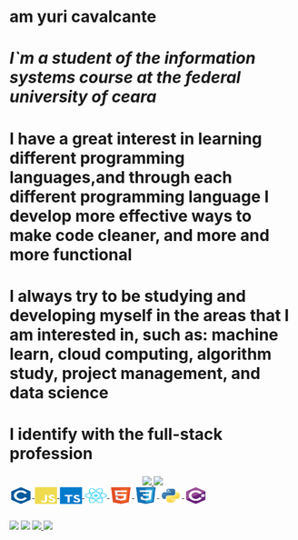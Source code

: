 # __am yuri cavalcante__ <h1>
# _I`m a student of the information systems course at the federal university of ceara_<h2>

# I have a great interest in learning different programming languages,and through each different programming language I develop more effective ways to make code cleaner, and more and more functional 

# I always try to be studying and developing myself in the areas that I am interested in, such as: machine learn, cloud computing, algorithm study, project management, and data science 
# I identify with the full-stack profession <h3>  

  <div align="center">
  <a href="(https://github.com/programadornato)">
  <img height="180em" src="https://github-readme-stats.vercel.app/api?username=programadornato&show_icons=true&theme=dracula&include_all_commits=true&count_private=true"/>
  <img height="180em" src="https://github-readme-stats.vercel.app/api/top-langs/?username=programadornato&layout=compact&langs_count=7&theme=dracula"/>
</div>
  <img align="center" alt="yuri-c" height="30" width="40" src="https://raw.githubusercontent.com/devicons/devicon/master/icons/c/c-plain.svg">
  <img align="center" alt="yuri-Js" height="30" width="40" src="https://raw.githubusercontent.com/devicons/devicon/master/icons/javascript/javascript-plain.svg">
  <img align="center" alt="yuri-Ts" height="30" width="40" src="https://raw.githubusercontent.com/devicons/devicon/master/icons/typescript/typescript-plain.svg">
  <img align="center" alt="yuri-React" height="30" width="40" src="https://raw.githubusercontent.com/devicons/devicon/master/icons/react/react-original.svg">
  <img align="center" alt="yuri-HTML" height="30" width="40" src="https://raw.githubusercontent.com/devicons/devicon/master/icons/html5/html5-original.svg">
  <img align="center" alt="yuri-CSS" height="30" width="40" src="https://raw.githubusercontent.com/devicons/devicon/master/icons/css3/css3-original.svg">
  <img align="center" alt="yuri-Python" height="30" width="40" src="https://raw.githubusercontent.com/devicons/devicon/master/icons/python/python-original.svg">
  <img align="center" alt="yuri-Csharp" height="30" width="40" src="https://raw.githubusercontent.com/devicons/devicon/master/icons/csharp/csharp-original.svg">
<div> 

  ##
<div> 
  <a href="https://support.discord.com/hc/pt-br/profiles/8628600058903" target="_blank"><img src="https://img.shields.io/badge/Discord-7289DA?style=for-the-badge&logo=discord&logoColor=white" target="_blank"></a>     
  <a href="https://instagram.com/kaioyuri" target="_blank"><img src="https://img.shields.io/badge/-Instagram-%23E4405F?style=for-the-badge&logo=instagram&logoColor=white" target="_blank"></a>
  <a href = "caioyuricavalcant321@gmail.com"><img src="https://img.shields.io/badge/-Gmail-%23333?style=for-the-badge&logo=gmail&logoColor=white" target="_blank">
  <a href="https://www.linkedin.com/in/CaioYuriCavalcante-45875016a" target="_blank"><img src="https://img.shields.io/badge/-LinkedIn-%230077B5?style=for-the-badge&logo=linkedin&logoColor=white" target="_blank"></a>
 
